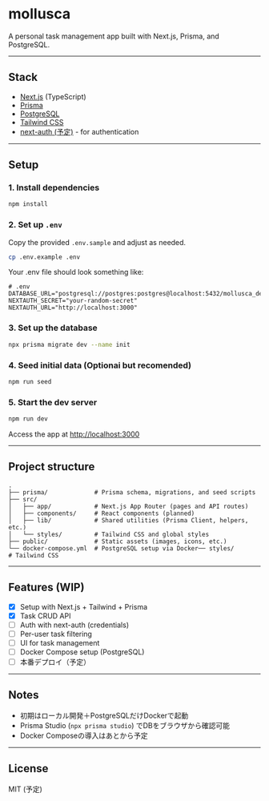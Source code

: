 # mollusca

A personal task management app built with Next.js, Prisma, and PostgreSQL.


---

## Stack

- [Next.js](https://nextjs.org/) (TypeScript)
- [Prisma](https://www.prisma.io/)
- [PostgreSQL](https://www.postgresql.org/)
- [Tailwind CSS](https://tailwindcss.com/)
- [next-auth (予定)](https://next-auth.js.org/) - for authentication

---

## Setup

### 1. Install dependencies

```bash
npm install
```

### 2. Set up `.env`

Copy the provided `.env.sample` and adjust as needed.
```bash
cp .env.example .env
```
Your .env file should look something like:
```dotenv
# .env
DATABASE_URL="postgresql://postgres:postgres@localhost:5432/mollusca_dev"
NEXTAUTH_SECRET="your-random-secret"
NEXTAUTH_URL="http://localhost:3000"
```

### 3. Set up the database

```bash
npx prisma migrate dev --name init
```

### 4. Seed initial data (Optionai but recomended)

```bash
npm run seed
```

### 5. Start the dev server

```bash
npm run dev
```
Access the app at [http://localhost:3000](http://localhost:3000)

---

##  Project structure

```text
.
├── prisma/             # Prisma schema, migrations, and seed scripts
├── src/
│   ├── app/            # Next.js App Router (pages and API routes)
│   ├── components/     # React components (planned)
│   ├── lib/            # Shared utilities (Prisma Client, helpers, etc.)
│   └── styles/         # Tailwind CSS and global styles
├── public/             # Static assets (images, icons, etc.)
└── docker-compose.yml  # PostgreSQL setup via Docker── styles/             # Tailwind CSS
```

---

## Features (WIP)

- [x] Setup with Next.js + Tailwind + Prisma
- [x] Task CRUD API
- [ ] Auth with next-auth (credentials)
- [ ] Per-user task filtering
- [ ] UI for task management
- [ ] Docker Compose setup (PostgreSQL)
- [ ] 本番デプロイ（予定）

---

## Notes

- 初期はローカル開発＋PostgreSQLだけDockerで起動
- Prisma Studio (`npx prisma studio`) でDBをブラウザから確認可能
- Docker Composeの導入はあとから予定

---

## License

MIT (予定)

